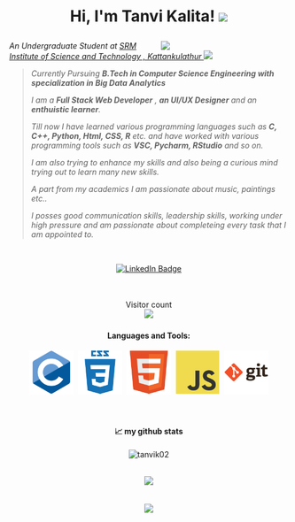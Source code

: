 <!-- 👋 Hi, I’m @tanvik02
- 👀 I’m interested in ...
- 🌱 I’m currently learning ...
- 💞️ I’m looking to collaborate on ...
- 📫 How to reach me ...
-->
<!---
tanvik02/tanvik02 is a ✨ special ✨ repository because its `README.md` (this file) appears on your GitHub profile.
You can click the Preview link to take a look at your changes.
--->

<h1><p align="center">  Hi, I'm Tanvi Kalita! <img src="https://media.giphy.com/media/mGcNjsfWAjY5AEZNw6/giphy.gif" width="50"></h2>
<img align='right' src="https://media.giphy.com/media/ieyl9zmCjO4b4t6qoY/giphy.gif" width="230">

<p><em>An Undergraduate Student at <a href="https://www.srmist.edu.in/">SRM Institute of Science and Technology , Kattankulathur  </a><img src="https://media.giphy.com/media/fYSnHlufseco8Fh93Z/giphy.gif" width="30"></br></a>

>Currently Pursuing **B.Tech in Computer Science Engineering with specialization in Big Data Analytics**<br>
>
>I am a **Full Stack Web Developer** , **an UI/UX Designer** and an **enthuistic learner**. <br />
>
>Till now I have learned various programming languages such as **C, C++, Python, Html, CSS, R** etc. and have worked with various programming tools such as **VSC, Pycharm, RStudio** and so on.<br />
>
>I am also trying to enhance my skills and also being a curious mind trying out to learn many new skills.<br />
>
>A part from my academics I am passionate about music, paintings etc..<br />
>
>I posses good communication skills, leadership skills, working under high pressure and am passionate about completeing every task that I am appointed to.<br />
>

</em></p>
<br>

<div id="badges" align="center">
  <a href="https://www.linkedin.com/in/tanvi-k-01rk2002/">
    <img src="https://img.shields.io/badge/LinkedIn-blue?style=for-the-badge&logo=linkedin&logoColor=white" alt="LinkedIn Badge"/>
  </a>
  <!--
  <a href="your-youtube-URL">
    <img src="https://img.shields.io/badge/YouTube-red?style=for-the-badge&logo=youtube&logoColor=white" alt="Youtube Badge"/>
  </a>
  
  <a href="your-twitter-URL">
    <img src="https://img.shields.io/badge/Twitter-blue?style=for-the-badge&logo=twitter&logoColor=white" alt="Twitter Badge"/>
  </a>
</div>
-->
  <br><br><br>
<p align="center"> 
  Visitor count<br>
  <img src="https://profile-counter.glitch.me/sagar-viradiya/count.svg" />
</p>

<h4>Languages and Tools:</h4>


<div>
  <img src="https://github.com/devicons/devicon/blob/master/icons/c/c-original.svg" title="C" alt="C" width="80" height="80"/>&nbsp;
  <img src="https://github.com/devicons/devicon/blob/master/icons/css3/css3-plain-wordmark.svg"  title="CSS3" alt="CSS" width="80" height="80"/>&nbsp;
  <img src="https://github.com/devicons/devicon/blob/master/icons/html5/html5-original.svg" title="HTML5" alt="HTML" width="80" height="80"/>&nbsp;
  <img src="https://github.com/devicons/devicon/blob/master/icons/javascript/javascript-original.svg" title="JavaScript" alt="JavaScript" width="80" height="80"/>&nbsp;
  <img src="https://github.com/devicons/devicon/blob/master/icons/git/git-original-wordmark.svg" title="Git" **alt="Git" width="80" height="80"/>
   
</div>

<br>

<br>
<h4>📈 my github stats</h2>

<p align="center"> <img src="https://github-readme-stats.vercel.app/api?username=tanvik02&show_icons=true&theme=gotham" alt="tanvik02" />
  
<br>
<br>
  <p align="center"> <img src="http://github-readme-streak-stats.herokuapp.com?user=tanvik02&theme=dark" />
    
<br>
<br>
   <p align="center"> <img src="https://github-readme-stats.vercel.app/api/top-langs/?username=tanvik02&theme=dark&hide_border=false&include_all_commits=false&count_private=false&layout=compact" />
    
  
   

